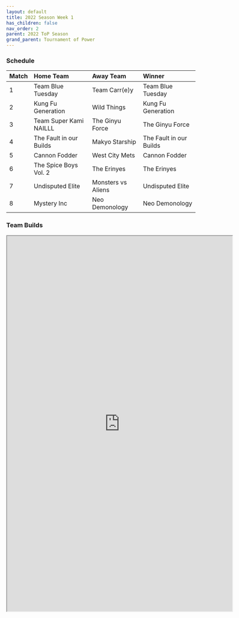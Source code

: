 ```yaml
---
layout: default
title: 2022 Season Week 1
has_children: false
nav_order: 2
parent: 2022 ToP Season
grand_parent: Tournament of Power
---
```


### Schedule


| Match | Home Team               | Away Team          | Winner                  |
|:------|:------------------------|:-------------------|:------------------------|
| 1     | Team Blue Tuesday       | Team Carr(e)y      | Team Blue Tuesday       |
| 2     | Kung Fu Generation      | Wild Things        | Kung Fu Generation      |
| 3     | Team Super Kami NAILLL  | The Ginyu Force    | The Ginyu Force         |
| 4     | The Fault in our Builds | Makyo Starship     | The Fault in our Builds |
| 5     | Cannon Fodder           | West City Mets     | Cannon Fodder           |
| 6     | The Spice Boys Vol. 2   | The Erinyes        | The Erinyes             |
| 7     | Undisputed Elite        | Monsters vs Aliens | Undisputed Elite        |
| 8     | Mystery Inc             | Neo Demonology     | Neo Demonology          |


### Team Builds

<iframe width=600 height=1000 scrolling="yes" src="https://docs.google.com/document/d/e/2PACX-1vRS_dliNwPAXjsVA9A7q3iezPNLCzLMhEDjgDL9KC2ZapmUsu2D7odpPlTtfBDd_iUXGuYXNRu3fwQR/pub?embedded=true"></iframe>
